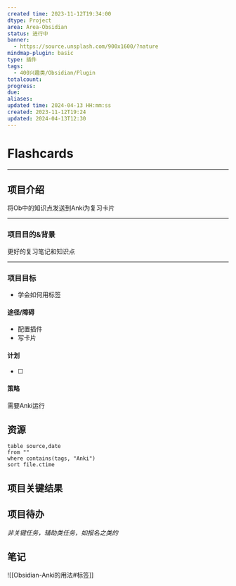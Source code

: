 ```yaml
---
created time: 2023-11-12T19:34:00
dtype: Project
area: Area-Obsidian
status: 进行中
banner:
  - https://source.unsplash.com/900x1600/?nature
mindmap-plugin: basic
type: 插件
tags:
  - 400兴趣类/Obsidian/Plugin
totalcount: 
progress: 
due: 
aliases: 
updated time: 2024-04-13 HH:mm:ss
created: 2023-11-12T19:24
updated: 2024-04-13T12:30
---
```

# Flashcards

---
## 项目介绍
将Ob中的知识点发送到Anki为复习卡片

---
### 项目目的&背景
更好的复习笔记和知识点

---
### 项目目标
- 学会如何用标签

#### 途径/障碍
- 配置插件
- 写卡片
 
#### 计划
- [ ] 

#### 策略
需要Anki运行

## 资源
```dataview
table source,date
from ""   
where contains(tags, "Anki")
sort file.ctime
```

## 项目关键结果


## 项目待办

*非关键任务，辅助类任务，如报名之类的*


## 笔记
![[Obsidian-Anki的用法#标签]]